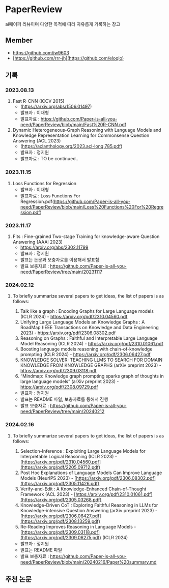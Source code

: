 # PaperReview
ai페이퍼 리뷰이며 다양한 목적에 따라 자유롭게 기록하는 창고


## Member
- https://github.com/jw9603
- [https://github.com/rrr-jh](https://github.com/eloqlo)

## 기록 


### 2023.08.13
1. Fast R-CNN (ICCV 2015)
   - (https://arxiv.org/abs/1506.01497)
   - 발표자 : 이재형
   - 발표자료 : https://github.com/Paper-is-all-you-need/PaperReview/blob/main/Fast%20R-CNN.pdf
2. Dynamic Heterogeneous-Graph Reasoning with Language Models and
Knowledge Representation Learning for Commonsense Question
Answering (ACL 2023)
    - (https://aclanthology.org/2023.acl-long.785.pdf)
    - 발표자 : 정지원
    - 발표자료 : TO be continued..




### 2023.11.15
1. Loss Functions for Regression
   - 발표자 : 이재형
   - 발표자료 : Loss Functions For Regression.pdf(https://github.com/Paper-is-all-you-need/PaperReview/blob/main/Loss%20Functions%20For%20Regression.pdf)


### 2023.11.17
1. Fits : Fine-grained Two-stage Training for knowledge-aware Question Answering (AAAI 2023)
   - https://arxiv.org/abs/2302.11799
   - 발표자 : 정지원
   - 발표는 논문과 보충자료를 이용해서 발표함
   - 발표 보충자료 : https://github.com/Paper-is-all-you-need/PaperReview/tree/main/20231117

### 2024.02.12

1. To briefly summarize several papers to get ideas, the list of papers is as follows:
   
     1. Talk like a graph : Encoding Graphs for Large Language models (ICLR 2024)
       - https://arxiv.org/pdf/2310.04560.pdf
     2. Unifying Large Language Models an Knowledge Graphs : A RoadMap (IEEE Transactions on Knowledge and Data Engineering 2023)
       - https://arxiv.org/pdf/2306.08302.pdf
     3. Reasoning on Graphs : Faithful and Interpretable Large Language Model Reasoning (ICLR 2024)
       - https://arxiv.org/pdf/2310.01061.pdf
     4. Boosting language models reasoning with chain-of-knowledge prompting (ICLR 2024)
       - https://arxiv.org/pdf/2306.06427.pdf
     5. KNOWLEDGE SOLVER: TEACHING LLMS TO SEARCH FOR DOMAIN KNOWLEDGE FROM KNOWLEDGE GRAPHS (arXiv preprint 2023)
       - https://arxiv.org/pdf/2309.03118.pdf
     6. “Mindmap: Knowledge graph prompting sparks graph of thoughts in large language models” (arXiv preprint 2023)
       - https://arxiv.org/pdf/2308.09729.pdf
   - 발표자 : 정지원
   - 발표는 README 파일, 보충자료를 통해서 진행
   - 발표 보충자료 : https://github.com/Paper-is-all-you-need/PaperReview/tree/main/20240212

### 2024.02.16
1. To briefly summarize several papers to get ideas, the list of papers is as follows:

     1. Selection-Inference : Exploiting Large Language Models for Interpretable Logical Reasoning (ICLR 2023)
       - [https://arxiv.org/pdf/2310.04560.pdf](https://arxiv.org/pdf/2205.09712.pdf)
     2. Post Hoc Explanations of Language Models Can Improve Language Models (NeurIPS 2023)
       - [https://arxiv.org/pdf/2306.08302.pdf](https://arxiv.org/pdf/2305.11426.pdf)
     3. Verify-and-Edit : A Knowledge-Enhanced Chain-of-Thought Framework (ACL 2023)
       - [https://arxiv.org/pdf/2310.01061.pdf](https://arxiv.org/pdf/2305.03268.pdf)
     4. Knowledge-Driven CoT : Exploring Faithful Reasoning in LLMs for Knowledge-intensive Question Answering (arXiv preprint 2023)
       - [https://arxiv.org/pdf/2306.06427.pdf](https://arxiv.org/pdf/2308.13259.pdf)
     5. Re-Reading Improves Reasoning in Language Models
       - [https://arxiv.org/pdf/2309.03118.pdf](https://arxiv.org/pdf/2309.06275.pdf) (ICLR 2024)
    
   - 발표자 : 정지원
   - 발표는 README 파일
   - 발표 보충자료 : https://github.com/Paper-is-all-you-need/PaperReview/blob/main/20240216/Paper%20summary.md



## 추천 논문
   
